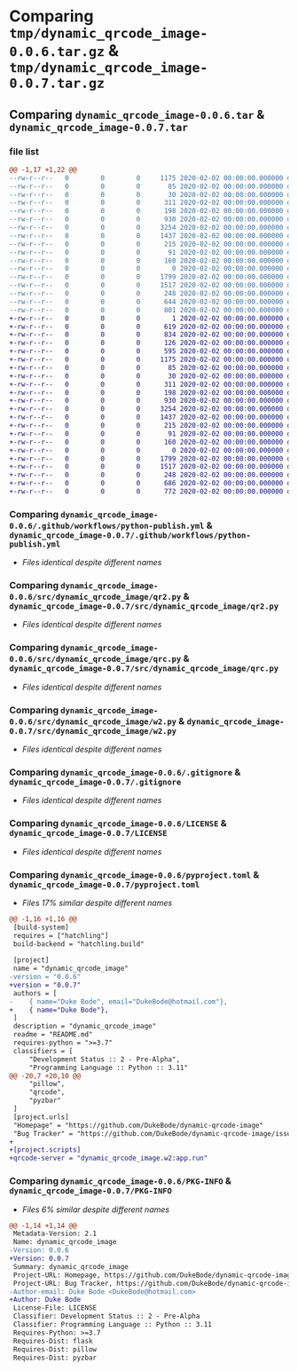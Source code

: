 # Comparing `tmp/dynamic_qrcode_image-0.0.6.tar.gz` & `tmp/dynamic_qrcode_image-0.0.7.tar.gz`

## Comparing `dynamic_qrcode_image-0.0.6.tar` & `dynamic_qrcode_image-0.0.7.tar`

### file list

```diff
@@ -1,17 +1,22 @@
--rw-r--r--   0        0        0     1175 2020-02-02 00:00:00.000000 dynamic_qrcode_image-0.0.6/.github/workflows/python-publish.yml
--rw-r--r--   0        0        0       85 2020-02-02 00:00:00.000000 dynamic_qrcode_image-0.0.6/src/dynamic_qrcode_image/__init__.py
--rw-r--r--   0        0        0       30 2020-02-02 00:00:00.000000 dynamic_qrcode_image-0.0.6/src/dynamic_qrcode_image/__main__.py
--rw-r--r--   0        0        0      311 2020-02-02 00:00:00.000000 dynamic_qrcode_image-0.0.6/src/dynamic_qrcode_image/config.py
--rw-r--r--   0        0        0      198 2020-02-02 00:00:00.000000 dynamic_qrcode_image-0.0.6/src/dynamic_qrcode_image/form.py
--rw-r--r--   0        0        0      930 2020-02-02 00:00:00.000000 dynamic_qrcode_image-0.0.6/src/dynamic_qrcode_image/qr2.py
--rw-r--r--   0        0        0     3254 2020-02-02 00:00:00.000000 dynamic_qrcode_image-0.0.6/src/dynamic_qrcode_image/qrc.py
--rw-r--r--   0        0        0     1437 2020-02-02 00:00:00.000000 dynamic_qrcode_image-0.0.6/src/dynamic_qrcode_image/w2.py
--rw-r--r--   0        0        0      215 2020-02-02 00:00:00.000000 dynamic_qrcode_image-0.0.6/src/dynamic_qrcode_image/docs/generate.html
--rw-r--r--   0        0        0       91 2020-02-02 00:00:00.000000 dynamic_qrcode_image-0.0.6/src/dynamic_qrcode_image/docs/index.md
--rw-r--r--   0        0        0      160 2020-02-02 00:00:00.000000 dynamic_qrcode_image-0.0.6/src/dynamic_qrcode_image/templates/submit.html
--rw-r--r--   0        0        0        0 2020-02-02 00:00:00.000000 dynamic_qrcode_image-0.0.6/tests/__init__.py
--rw-r--r--   0        0        0     1799 2020-02-02 00:00:00.000000 dynamic_qrcode_image-0.0.6/.gitignore
--rw-r--r--   0        0        0     1517 2020-02-02 00:00:00.000000 dynamic_qrcode_image-0.0.6/LICENSE
--rw-r--r--   0        0        0      248 2020-02-02 00:00:00.000000 dynamic_qrcode_image-0.0.6/README.md
--rw-r--r--   0        0        0      644 2020-02-02 00:00:00.000000 dynamic_qrcode_image-0.0.6/pyproject.toml
--rw-r--r--   0        0        0      801 2020-02-02 00:00:00.000000 dynamic_qrcode_image-0.0.6/PKG-INFO
+-rw-r--r--   0        0        0        1 2020-02-02 00:00:00.000000 dynamic_qrcode_image-0.0.7/CONTRIBUTING.md
+-rw-r--r--   0        0        0      619 2020-02-02 00:00:00.000000 dynamic_qrcode_image-0.0.7/SECURITY.md
+-rw-r--r--   0        0        0      834 2020-02-02 00:00:00.000000 dynamic_qrcode_image-0.0.7/.github/ISSUE_TEMPLATE/bug_report.md
+-rw-r--r--   0        0        0      126 2020-02-02 00:00:00.000000 dynamic_qrcode_image-0.0.7/.github/ISSUE_TEMPLATE/custom.md
+-rw-r--r--   0        0        0      595 2020-02-02 00:00:00.000000 dynamic_qrcode_image-0.0.7/.github/ISSUE_TEMPLATE/feature_request.md
+-rw-r--r--   0        0        0     1175 2020-02-02 00:00:00.000000 dynamic_qrcode_image-0.0.7/.github/workflows/python-publish.yml
+-rw-r--r--   0        0        0       85 2020-02-02 00:00:00.000000 dynamic_qrcode_image-0.0.7/src/dynamic_qrcode_image/__init__.py
+-rw-r--r--   0        0        0       30 2020-02-02 00:00:00.000000 dynamic_qrcode_image-0.0.7/src/dynamic_qrcode_image/__main__.py
+-rw-r--r--   0        0        0      311 2020-02-02 00:00:00.000000 dynamic_qrcode_image-0.0.7/src/dynamic_qrcode_image/config.py
+-rw-r--r--   0        0        0      198 2020-02-02 00:00:00.000000 dynamic_qrcode_image-0.0.7/src/dynamic_qrcode_image/form.py
+-rw-r--r--   0        0        0      930 2020-02-02 00:00:00.000000 dynamic_qrcode_image-0.0.7/src/dynamic_qrcode_image/qr2.py
+-rw-r--r--   0        0        0     3254 2020-02-02 00:00:00.000000 dynamic_qrcode_image-0.0.7/src/dynamic_qrcode_image/qrc.py
+-rw-r--r--   0        0        0     1437 2020-02-02 00:00:00.000000 dynamic_qrcode_image-0.0.7/src/dynamic_qrcode_image/w2.py
+-rw-r--r--   0        0        0      215 2020-02-02 00:00:00.000000 dynamic_qrcode_image-0.0.7/src/dynamic_qrcode_image/docs/generate.html
+-rw-r--r--   0        0        0       91 2020-02-02 00:00:00.000000 dynamic_qrcode_image-0.0.7/src/dynamic_qrcode_image/docs/index.md
+-rw-r--r--   0        0        0      160 2020-02-02 00:00:00.000000 dynamic_qrcode_image-0.0.7/src/dynamic_qrcode_image/templates/submit.html
+-rw-r--r--   0        0        0        0 2020-02-02 00:00:00.000000 dynamic_qrcode_image-0.0.7/tests/__init__.py
+-rw-r--r--   0        0        0     1799 2020-02-02 00:00:00.000000 dynamic_qrcode_image-0.0.7/.gitignore
+-rw-r--r--   0        0        0     1517 2020-02-02 00:00:00.000000 dynamic_qrcode_image-0.0.7/LICENSE
+-rw-r--r--   0        0        0      248 2020-02-02 00:00:00.000000 dynamic_qrcode_image-0.0.7/README.md
+-rw-r--r--   0        0        0      686 2020-02-02 00:00:00.000000 dynamic_qrcode_image-0.0.7/pyproject.toml
+-rw-r--r--   0        0        0      772 2020-02-02 00:00:00.000000 dynamic_qrcode_image-0.0.7/PKG-INFO
```

### Comparing `dynamic_qrcode_image-0.0.6/.github/workflows/python-publish.yml` & `dynamic_qrcode_image-0.0.7/.github/workflows/python-publish.yml`

 * *Files identical despite different names*

### Comparing `dynamic_qrcode_image-0.0.6/src/dynamic_qrcode_image/qr2.py` & `dynamic_qrcode_image-0.0.7/src/dynamic_qrcode_image/qr2.py`

 * *Files identical despite different names*

### Comparing `dynamic_qrcode_image-0.0.6/src/dynamic_qrcode_image/qrc.py` & `dynamic_qrcode_image-0.0.7/src/dynamic_qrcode_image/qrc.py`

 * *Files identical despite different names*

### Comparing `dynamic_qrcode_image-0.0.6/src/dynamic_qrcode_image/w2.py` & `dynamic_qrcode_image-0.0.7/src/dynamic_qrcode_image/w2.py`

 * *Files identical despite different names*

### Comparing `dynamic_qrcode_image-0.0.6/.gitignore` & `dynamic_qrcode_image-0.0.7/.gitignore`

 * *Files identical despite different names*

### Comparing `dynamic_qrcode_image-0.0.6/LICENSE` & `dynamic_qrcode_image-0.0.7/LICENSE`

 * *Files identical despite different names*

### Comparing `dynamic_qrcode_image-0.0.6/pyproject.toml` & `dynamic_qrcode_image-0.0.7/pyproject.toml`

 * *Files 17% similar despite different names*

```diff
@@ -1,16 +1,16 @@
 [build-system]
 requires = ["hatchling"]
 build-backend = "hatchling.build"
 
 [project]
 name = "dynamic_qrcode_image"
-version = "0.0.6"
+version = "0.0.7"
 authors = [
-    { name="Duke Bode", email="DukeBode@hotmail.com"},
+    { name="Duke Bode"},
 ]
 description = "dynamic_qrcode_image"
 readme = "README.md"
 requires-python = ">=3.7"
 classifiers = [
     "Development Status :: 2 - Pre-Alpha",
     "Programming Language :: Python :: 3.11"
@@ -20,7 +20,10 @@
     "pillow",
     "qrcode",
     "pyzbar"
 ]
 [project.urls]
 "Homepage" = "https://github.com/DukeBode/dynamic-qrcode-image"
 "Bug Tracker" = "https://github.com/DukeBode/dynamic-qrcode-image/issues"
+
+[project.scripts]
+qrcode-server = "dynamic_qrcode_image.w2:app.run"
```

### Comparing `dynamic_qrcode_image-0.0.6/PKG-INFO` & `dynamic_qrcode_image-0.0.7/PKG-INFO`

 * *Files 6% similar despite different names*

```diff
@@ -1,14 +1,14 @@
 Metadata-Version: 2.1
 Name: dynamic_qrcode_image
-Version: 0.0.6
+Version: 0.0.7
 Summary: dynamic_qrcode_image
 Project-URL: Homepage, https://github.com/DukeBode/dynamic-qrcode-image
 Project-URL: Bug Tracker, https://github.com/DukeBode/dynamic-qrcode-image/issues
-Author-email: Duke Bode <DukeBode@hotmail.com>
+Author: Duke Bode
 License-File: LICENSE
 Classifier: Development Status :: 2 - Pre-Alpha
 Classifier: Programming Language :: Python :: 3.11
 Requires-Python: >=3.7
 Requires-Dist: flask
 Requires-Dist: pillow
 Requires-Dist: pyzbar
```

